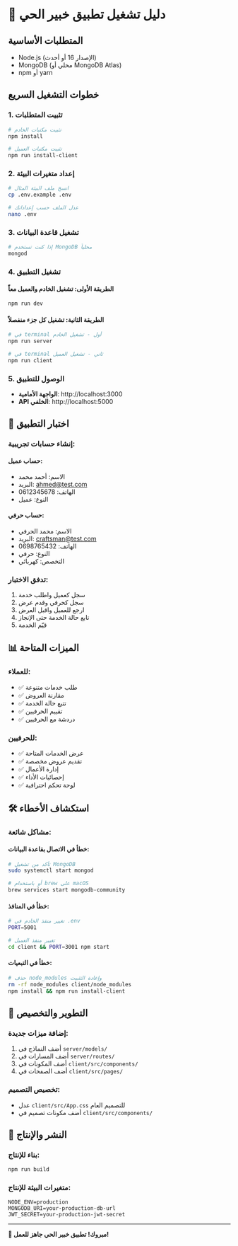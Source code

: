 # 🚀 دليل تشغيل تطبيق خبير الحي

## المتطلبات الأساسية
- Node.js (الإصدار 16 أو أحدث)
- MongoDB (محلي أو MongoDB Atlas)
- npm أو yarn

## خطوات التشغيل السريع

### 1. تثبيت المتطلبات
```bash
# تثبيت مكتبات الخادم
npm install

# تثبيت مكتبات العميل
npm run install-client
```

### 2. إعداد متغيرات البيئة
```bash
# انسخ ملف البيئة المثال
cp .env.example .env

# عدل الملف حسب إعداداتك
nano .env
```

### 3. تشغيل قاعدة البيانات
```bash
# إذا كنت تستخدم MongoDB محلياً
mongod
```

### 4. تشغيل التطبيق

#### الطريقة الأولى: تشغيل الخادم والعميل معاً
```bash
npm run dev
```

#### الطريقة الثانية: تشغيل كل جزء منفصلاً
```bash
# في terminal أول - تشغيل الخادم
npm run server

# في terminal ثاني - تشغيل العميل
npm run client
```

### 5. الوصول للتطبيق
- **الواجهة الأمامية**: http://localhost:3000
- **API الخلفي**: http://localhost:5000

## 🎯 اختبار التطبيق

### إنشاء حسابات تجريبية:

#### حساب عميل:
- الاسم: أحمد محمد
- البريد: ahmed@test.com
- الهاتف: 0612345678
- النوع: عميل

#### حساب حرفي:
- الاسم: محمد الحرفي
- البريد: craftsman@test.com  
- الهاتف: 0698765432
- النوع: حرفي
- التخصص: كهربائي

### تدفق الاختبار:
1. سجل كعميل واطلب خدمة
2. سجل كحرفي وقدم عرض
3. ارجع للعميل واقبل العرض
4. تابع حالة الخدمة حتى الإنجاز
5. قيّم الخدمة

## 📊 الميزات المتاحة

### للعملاء:
- ✅ طلب خدمات متنوعة
- ✅ مقارنة العروض
- ✅ تتبع حالة الخدمة
- ✅ تقييم الحرفيين
- ✅ دردشة مع الحرفيين

### للحرفيين:
- ✅ عرض الخدمات المتاحة
- ✅ تقديم عروض مخصصة
- ✅ إدارة الأعمال
- ✅ إحصائيات الأداء
- ✅ لوحة تحكم احترافية

## 🛠️ استكشاف الأخطاء

### مشاكل شائعة:

#### خطأ في الاتصال بقاعدة البيانات:
```bash
# تأكد من تشغيل MongoDB
sudo systemctl start mongod

# أو باستخدام brew على macOS
brew services start mongodb-community
```

#### خطأ في المنافذ:
```bash
# تغيير منفذ الخادم في .env
PORT=5001

# تغيير منفذ العميل
cd client && PORT=3001 npm start
```

#### خطأ في التبعيات:
```bash
# حذف node_modules وإعادة التثبيت
rm -rf node_modules client/node_modules
npm install && npm run install-client
```

## 🔧 التطوير والتخصيص

### إضافة ميزات جديدة:
1. أضف النماذج في `server/models/`
2. أضف المسارات في `server/routes/`
3. أضف المكونات في `client/src/components/`
4. أضف الصفحات في `client/src/pages/`

### تخصيص التصميم:
- عدل `client/src/App.css` للتصميم العام
- أضف مكونات تصميم في `client/src/components/`

## 📱 النشر والإنتاج

### بناء للإنتاج:
```bash
npm run build
```

### متغيرات البيئة للإنتاج:
```env
NODE_ENV=production
MONGODB_URI=your-production-db-url
JWT_SECRET=your-production-jwt-secret
```

---

**🎉 مبروك! تطبيق خبير الحي جاهز للعمل!**